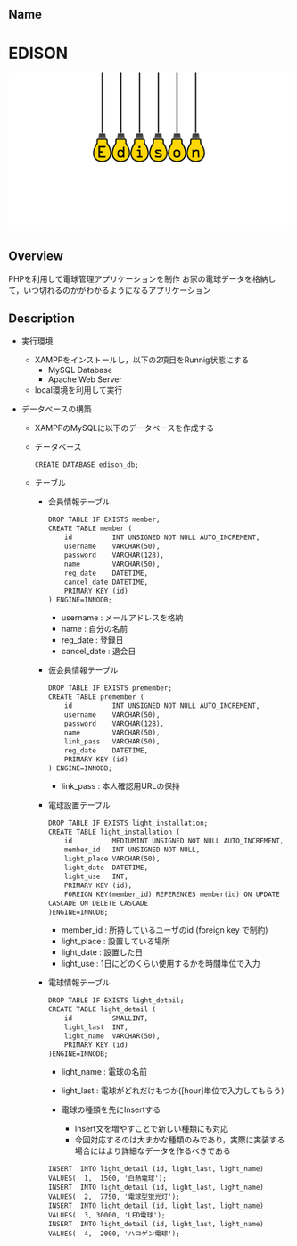 ## Name
EDISON
====
![logo](./edison_logo.png)
</br>

## Overview
PHPを利用して電球管理アプリケーションを制作
お家の電球データを格納して，いつ切れるのかがわかるようになるアプリケーション


## Description
- 実行環境
    - XAMPPをインストールし，以下の2項目をRunnig状態にする
        - MySQL Database
        - Apache Web Server
    - local環境を利用して実行

- データベースの構築
    - XAMPPのMySQLに以下のデータベースを作成する
    - データベース
        ```
        CREATE DATABASE edison_db;
        ```

    - テーブル
        - 会員情報テーブル
            ```
            DROP TABLE IF EXISTS member;
            CREATE TABLE member (
                id          INT UNSIGNED NOT NULL AUTO_INCREMENT,
                username   	VARCHAR(50),
                password   	VARCHAR(128),
                name     	VARCHAR(50),
                reg_date   	DATETIME,
                cancel_date DATETIME,
                PRIMARY KEY (id)
            ) ENGINE=INNODB;
            ```
            - username      : メールアドレスを格納
            - name          : 自分の名前
            - reg_date      : 登録日
            - cancel_date   : 退会日
        
        - 仮会員情報テーブル
            ```
            DROP TABLE IF EXISTS premember;
            CREATE TABLE premember (
                id          INT UNSIGNED NOT NULL AUTO_INCREMENT,
                username   	VARCHAR(50),
                password   	VARCHAR(128),
                name     	VARCHAR(50),
                link_pass   VARCHAR(50),
                reg_date   	DATETIME,
                PRIMARY KEY (id)
            ) ENGINE=INNODB;
            ```
            - link_pass : 本人確認用URLの保持

        - 電球設置テーブル
            ```
            DROP TABLE IF EXISTS light_installation;
            CREATE TABLE light_installation (
                id          MEDIUMINT UNSIGNED NOT NULL AUTO_INCREMENT,
                member_id   INT UNSIGNED NOT NULL,
                light_place VARCHAR(50),
                light_date  DATETIME,
                light_use   INT,
                PRIMARY KEY (id),
                FOREIGN KEY(member_id) REFERENCES member(id) ON UPDATE CASCADE ON DELETE CASCADE
            )ENGINE=INNODB;
            ```
            - member_id   : 所持しているユーザのid (foreign key で制約)
            - light_place : 設置している場所
            - light_date  : 設置した日
            - light_use   : 1日にどのくらい使用するかを時間単位で入力

        - 電球情報テーブル
            ```
            DROP TABLE IF EXISTS light_detail;
            CREATE TABLE light_detail (
                id          SMALLINT,
                light_last  INT,
                light_name  VARCHAR(50),
                PRIMARY KEY (id)
            )ENGINE=INNODB;
            ```
            - light_name : 電球の名前
            - light_last : 電球がどれだけもつか([hour]単位で入力してもらう)

            - 電球の種類を先にInsertする
                - Insert文を増やすことで新しい種類にも対応
                - 今回対応するのは大まかな種類のみであり，実際に実装する場合にはより詳細なデータを作るべきである
            ```
            INSERT  INTO light_detail (id, light_last, light_name) VALUES(  1,  1500, '白熱電球');
            INSERT  INTO light_detail (id, light_last, light_name) VALUES(  2,  7750, '電球型蛍光灯');
            INSERT  INTO light_detail (id, light_last, light_name) VALUES(  3, 30000, 'LED電球');
            INSERT  INTO light_detail (id, light_last, light_name) VALUES(  4,  2000, 'ハロゲン電球');
            ```